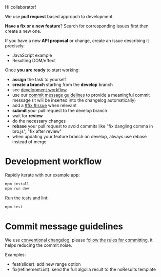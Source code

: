 Hi collaborator!

We use **pull request** based approach to development.

**Have a fix or a new feature**? Search for corresponding issues first then
create a new one.

If you have a new **API proposal** or change, create an issue describing it precisely:
- JavaScript example
- Resulting DOM/effect

Once **you are ready** to start working:
- **assign** the task to yourself
- **create a branch** starting from the **develop** branch
- see [development workflow](#development-workflow)
- use our [commit message guidelines](#commit-message-guidelines) to provide a meaningful commit message (it will be inserted into the changelog automatically)
- add a [#fix #issue](https://help.github.com/articles/closing-issues-via-commit-messages/) when relevant
- **submit** your pull request to the develop branch
- wait for **review**
- do the necessary changes
- **rebase** your pull request to avoid commits like "fix dangling comma in bro.js", "fix after review"
- when updating your feature branch on develop, always use rebase instead of merge

# Development workflow

Rapidly iterate with our example app:

```sh
npm install
npm run dev
```

Run the tests and lint:

```sh
npm test
```

# Commit message guidelines

We use [conventional changelog](https://github.com/ajoslin/conventional-changelog),
please [follow the rules for committing](https://github.com/ajoslin/conventional-changelog/blob/master/conventions/angular.md), it helps reducing the commit noise.

Examples:

- feat(slider): add new range option
- fix(refinementList): send the full algolia result to the noResults template

